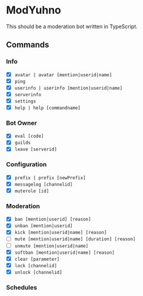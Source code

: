 # ModYuhno

This should be a moderation bot written in TypeScript.

## Commands
### Info
- [X] `avatar | avatar [mention|userid|name]`
- [X] `ping`
- [X] `userinfo | userinfo [mention|userid|name]`
- [X] `serverinfo`
- [X] `settings`
- [X] `help | help [commandname]`

### Bot Owner
- [X] `eval [code]`
- [X] `guilds`
- [X] `leave [serverid]`

### Configuration
- [X] `prefix | prefix [newPrefix]`
- [X] `messagelog [channelid]`
- [X] `muterole [id]`

### Moderation
- [X] `ban [mention|userid] [reason]`
- [X] `unban [mention|userid]`
- [X] `kick [mention|userid|name] [reason]`
- [ ] `mute [mention|userid|name] [duration] [reason]`
- [ ] `unmute [mention|userid|name]`
- [X] `softban [mention|userid|name] [reason]`
- [X] `clear [parameter]`
- [X] `lock [channelid]`
- [X] `unlock [channelid]`

### Schedules
